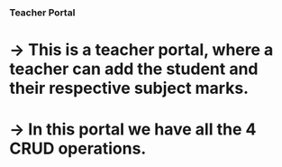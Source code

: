 ### Teacher Portal

# -> This is a teacher portal, where a teacher can add the student and their respective subject marks.

# -> In this portal we have all the 4 CRUD operations.

